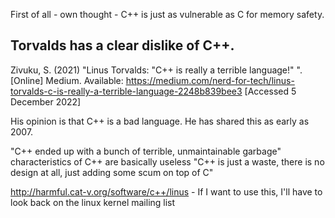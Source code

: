First of all - own thought - C++ is just as vulnerable as C for memory safety. 

## Torvalds has a clear dislike of C++.
Zivuku, S. (2021) "Linus Torvalds: "C++ is really a terrible language!" ". [Online] Medium. Available: https://medium.com/nerd-for-tech/linus-torvalds-c-is-really-a-terrible-language-2248b839bee3 [Accessed 5 December 2022]

His opinion is that C++ is a bad language. He has shared this as early as 2007.

"C++ ended up with a bunch of terrible, unmaintainable garbage"
characteristics of C++ are basically useless
"C++ is just a waste, there is no design at all, just adding some scum on top of C"

http://harmful.cat-v.org/software/c++/linus - If I want to use this, I'll have to look back on the linux kernel mailing list
